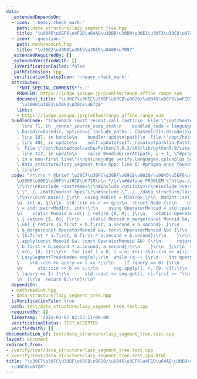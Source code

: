 ```yaml
---
data:
  _extendedDependsOn:
  - icon: ':heavy_check_mark:'
    path: data_structure/lazy_segment_tree.hpp
    title: "\u9045\u5EF6\u4F1D\u64AD\u30BB\u30B0\u30E1\u30F3\u30C8\u6728"
  - icon: ':question:'
    path: math/modint.hpp
    title: "\u30E2\u30B8\u30E5\u30E9\u8A08\u7B97"
  _extendedRequiredBy: []
  _extendedVerifiedWith: []
  _isVerificationFailed: false
  _pathExtension: cpp
  _verificationStatusIcon: ':heavy_check_mark:'
  attributes:
    '*NOT_SPECIAL_COMMENTS*': ''
    PROBLEM: https://judge.yosupo.jp/problem/range_affine_range_sum
    document_title: "\u30C7\u30FC\u30BF\u69CB\u9020/\u9045\u5EF6\u4F1D\u64AD\u30BB\
      \u30B0\u30E1\u30F3\u30C8\u6728"
    links:
    - https://judge.yosupo.jp/problem/range_affine_range_sum
  bundledCode: "Traceback (most recent call last):\n  File \"/opt/hostedtoolcache/Python/3.9.2/x64/lib/python3.9/site-packages/onlinejudge_verify/documentation/build.py\"\
    , line 71, in _render_source_code_stat\n    bundled_code = language.bundle(stat.path,\
    \ basedir=basedir, options={'include_paths': [basedir]}).decode()\n  File \"/opt/hostedtoolcache/Python/3.9.2/x64/lib/python3.9/site-packages/onlinejudge_verify/languages/cplusplus.py\"\
    , line 187, in bundle\n    bundler.update(path)\n  File \"/opt/hostedtoolcache/Python/3.9.2/x64/lib/python3.9/site-packages/onlinejudge_verify/languages/cplusplus_bundle.py\"\
    , line 401, in update\n    self.update(self._resolve(pathlib.Path(included), included_from=path))\n\
    \  File \"/opt/hostedtoolcache/Python/3.9.2/x64/lib/python3.9/site-packages/onlinejudge_verify/languages/cplusplus_bundle.py\"\
    , line 312, in update\n    raise BundleErrorAt(path, i + 1, \"#pragma once found\
    \ in a non-first line\")\nonlinejudge_verify.languages.cplusplus_bundle.BundleErrorAt:\
    \ data_structure/lazy_segment_tree.hpp: line 6: #pragma once found in a non-first\
    \ line\n"
  code: "/*\r\n * @brief \u30C7\u30FC\u30BF\u69CB\u9020/\u9045\u5EF6\u4F1D\u64AD\u30BB\
    \u30B0\u30E1\u30F3\u30C8\u6728\r\n */\r\n#define PROBLEM \"https://judge.yosupo.jp/problem/range_affine_range_sum\"\
    \r\n\r\n#include <iostream>\r\n#include <utility>\r\n#include <vector>\r\n#include\
    \ \"../../math/modint.hpp\"\r\n#include \"../../data_structure/lazy_segment_tree.hpp\"\
    \r\n\r\nint main() {\r\n  using ModInt = MInt<0>;\r\n  ModInt::set_mod(998244353);\r\
    \n  int n, q;\r\n  std::cin >> n >> q;\r\n  struct Node {\r\n    using Monoid\
    \ = std::pair<ModInt, int>;\r\n    using OperatorMonoid = std::pair<ModInt, ModInt>;\r\
    \n    static Monoid m_id() { return {0, 0}; }\r\n    static OperatorMonoid o_id()\
    \ { return {1, 0}; }\r\n    static Monoid m_merge(const Monoid &a, const Monoid\
    \ &b) { return {a.first + b.first, a.second + b.second}; }\r\n    static OperatorMonoid\
    \ o_merge(const OperatorMonoid &a, const OperatorMonoid &b) {\r\n      return\
    \ {b.first * a.first, b.first * a.second + b.second};\r\n    }\r\n    static Monoid\
    \ apply(const Monoid &a, const OperatorMonoid &b) {\r\n      return {a.first *\
    \ b.first + b.second * a.second, a.second};\r\n    }\r\n  };\r\n  std::vector<Node::Monoid>\
    \ a(n, {0, 1});\r\n  for (int i = 0; i < n; ++i) std::cin >> a[i].first;\r\n \
    \ LazySegmentTree<Node> seg(a);\r\n  while (q--) {\r\n    int query, l, r;\r\n\
    \    std::cin >> query >> l >> r;\r\n    if (query == 0) {\r\n      int b, c;\r\
    \n      std::cin >> b >> c;\r\n      seg.apply(l, r, {b, c});\r\n    } else if\
    \ (query == 1) {\r\n      std::cout << seg.get(l, r).first << '\\n';\r\n    }\r\
    \n  }\r\n  return 0;\r\n}\r\n"
  dependsOn:
  - math/modint.hpp
  - data_structure/lazy_segment_tree.hpp
  isVerificationFile: true
  path: test/data_structure/lazy_segment_tree.test.cpp
  requiredBy: []
  timestamp: '2021-03-07 02:53:11+09:00'
  verificationStatus: TEST_ACCEPTED
  verifiedWith: []
documentation_of: test/data_structure/lazy_segment_tree.test.cpp
layout: document
redirect_from:
- /verify/test/data_structure/lazy_segment_tree.test.cpp
- /verify/test/data_structure/lazy_segment_tree.test.cpp.html
title: "\u30C7\u30FC\u30BF\u69CB\u9020/\u9045\u5EF6\u4F1D\u64AD\u30BB\u30B0\u30E1\u30F3\
  \u30C8\u6728"
---
```


